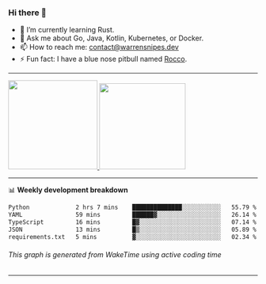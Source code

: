 ### Hi there 👋

- 🌱 I’m currently learning Rust.
- 💬 Ask me about Go, Java, Kotlin, Kubernetes, or Docker.
- 📫 How to reach me: contact@warrensnipes.dev
- ⚡ Fun fact: I have a blue nose pitbull named [Rocco](https://i.imgur.com/iLsSCKu.jpg).

-------


<a href="https://github.com/LockedThread/LockedThread">
  <img height="180em" src="https://github-readme-stats.vercel.app/api?username=LockedThread&theme=transparent&bg_color=00000000&show_icons=true&count_private=true" />
  <img height="174em" src="https://github-readme-stats.vercel.app/api/top-langs?username=LockedThread&theme=transparent&layout=compact&hide_progress=true&bg_color=00000000" />
  </a>

-------

📊 **Weekly development breakdown**
<!--START_SECTION:waka-->

```txt
Python             2 hrs 7 mins    ██████████████░░░░░░░░░░░   55.79 %
YAML               59 mins         ██████▓░░░░░░░░░░░░░░░░░░   26.14 %
TypeScript         16 mins         █▓░░░░░░░░░░░░░░░░░░░░░░░   07.14 %
JSON               13 mins         █▒░░░░░░░░░░░░░░░░░░░░░░░   05.89 %
requirements.txt   5 mins          ▓░░░░░░░░░░░░░░░░░░░░░░░░   02.34 %
```

<!--END_SECTION:waka-->
###### *This graph is generated from WakeTime using active coding time*
-------
